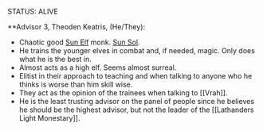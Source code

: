 STATUS: ALIVE

**Advisor 3, Theoden Keatris, (He/They):

-   Chaotic good [Sun Elf](https://forgottenrealms.fandom.com/wiki/Sun_elf) monk. [Sun Sol](http://dnd5e.wikidot.com/monk:sun-soul). 
-   He trains the younger elves in combat and, if needed, magic. Only does what he is the best in.
-   Almost acts as a high elf. Seems almost surreal. 
-   Elitist in their approach to teaching and when talking to anyone who he thinks is worse than him skill wise.
-   They act as the opinion of the trainees when talking to [[Vrah]].
-   He is the least trusting advisor on the panel of people since he believes he should be the highest advisor, but not the leader of the [[Lathanders Light Monestary]].